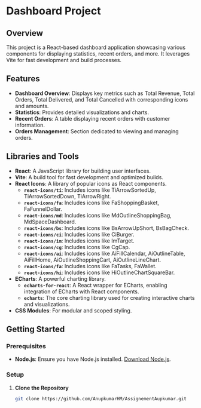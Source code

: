 # Dashboard Project

## Overview

This project is a React-based dashboard application showcasing various components for displaying statistics, recent orders, and more. It leverages Vite for fast development and build processes.

## Features

- **Dashboard Overview**: Displays key metrics such as Total Revenue, Total Orders, Total Delivered, and Total Cancelled with corresponding icons and amounts.
- **Statistics**: Provides detailed visualizations and charts.
- **Recent Orders**: A table displaying recent orders with customer information.
- **Orders Management**: Section dedicated to viewing and managing orders.

## Libraries and Tools
- **React**: A JavaScript library for building user interfaces.
- **Vite**: A build tool for fast development and optimized builds.
- **React Icons**: A library of popular icons as React components.
  - **`react-icons/ti`**: Includes icons like TiArrowSortedUp, TiArrowSortedDown, TiArrowRight.
  - **`react-icons/fa`**: Includes icons like FaShoppingBasket, FaFunnelDollar.
  - **`react-icons/md`**: Includes icons like MdOutlineShoppingBag, MdSpaceDashboard.
  - **`react-icons/bs`**: Includes icons like BsArrowUpShort, BsBagCheck.
  - **`react-icons/ci`**: Includes icons like CiBurger.
  - **`react-icons/im`**: Includes icons like ImTarget.
  - **`react-icons/cg`**: Includes icons like CgCap.
  - **`react-icons/ai`**: Includes icons like AiFillCalendar, AiOutlineTable, AiFillHome, AiOutlineShoppingCart, AiOutlineLineChart.
  - **`react-icons/fa`**: Includes icons like FaTasks, FaWallet.
  - **`react-icons/hi`**: Includes icons like HiOutlineChartSquareBar.
- **ECharts**: A powerful charting library.
  - **`echarts-for-react`**: A React wrapper for ECharts, enabling integration of ECharts with React components.
  - **`echarts`**: The core charting library used for creating interactive charts and visualizations.
- **CSS Modules**: For modular and scoped styling.

## Getting Started

### Prerequisites

- **Node.js**: Ensure you have Node.js installed. [Download Node.js](https://nodejs.org/).

### Setup

1. **Clone the Repository**

   ```bash
   git clone https://github.com/AnupkumarHM/AssignementAupkumar.git
